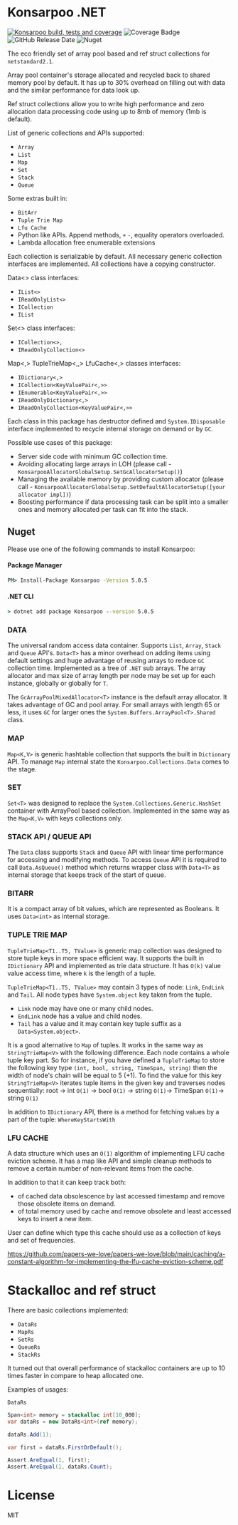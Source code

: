 ﻿# Konsarpoo .NET  

[![Konsarpoo build, tests and coverage](https://github.com/CostaBru/Konsarpoo/actions/workflows/dotnet.yml/badge.svg)](https://github.com/CostaBru/Konsarpoo/actions/workflows/dotnet.yml) ![Coverage Badge](https://img.shields.io/endpoint?url=https://gist.githubusercontent.com/CostaBru/53438eb82c2cc9b70de34df4f14a7072/raw/Konsarpoo__head.json) ![GitHub Release Date](https://img.shields.io/github/release-date/CostaBru/Konsarpoo) ![Nuget](https://img.shields.io/nuget/dt/Konsarpoo)  

The eco friendly set of array pool based and ref struct collections for ``netstandard2.1``. 

Array pool container's storage allocated and recycled back to shared memory pool by default. It has up to 30% overhead on filling out with data and the similar performance for data look up.

Ref struct collections allow you to write high performance and zero allocation data processing code using up to 8mb of memory (1mb is default).

List of generic collections and APIs supported:

- ``Array``
- ``List``
- ``Map``
- ``Set``
- ``Stack``
- ``Queue``

Some extras built in:
- ``BitArr``
- ``Tuple Trie Map``
- ``Lfu Cache``
- Python like APIs. Append methods, ``+`` ``-``, equality operators overloaded.
- Lambda allocation free enumerable extensions

Each collection is serializable by default. All necessary generic collection interfaces are implemented. All collections have a copying constructor.

Data<> class interfaces:
- ``IList<>``
- ``IReadOnlyList<>``
- ``ICollection``
- ``IList``

Set<> class interfaces:
- ``ICollection<>,`` 
- ``IReadOnlyCollection<>``

Map<,>  TupleTrieMap<,,> LfuCache<,> classes interfaces:
- ``IDictionary<,>``
- ``ICollection<KeyValuePair<,>>``
- ``IEnumerable<KeyValuePair<,>>``
- ``IReadOnlyDictionary<,>``
- ``IReadOnlyCollection<KeyValuePair<,>>``

Each class in this package has destructor defined and ``System.IDisposable`` interface implemented to recycle internal storage on demand or by ``GC``. 

Possible use cases of this package:
- Server side code with minimum GC collection time.
- Avoiding allocating large arrays in LOH (please call - ``KonsarpooAllocatorGlobalSetup.SetGcAllocatorSetup()``)
- Managing the available memory by providing custom allocator (please call - ``KonsarpooAllocatorGlobalSetup.SetDefaultAllocatorSetup([your allocator impl])``)
- Boosting performance if data processing task can be split into a smaller ones and memory allocated per task can fit into the stack.

## Nuget

Please use one of the following commands to install Konsarpoo:

#### Package Manager
```cmd
PM> Install-Package Konsarpoo -Version 5.0.5
```

#### .NET CLI
```cmd
> dotnet add package Konsarpoo --version 5.0.5
```

### DATA  

The universal random access data container. Supports ``List``, ``Array``, ``Stack`` and ``Queue`` API's. ``Data<T>`` has a minor overhead on adding items using default settings and huge advantage of reusing arrays to reduce ``GC`` collection time.
Implemented as a tree of ``.NET`` sub arrays. The array allocator and max size of array length per node may be set up for each instance, globally or globally for ``T``.

The ``GcArrayPoolMixedAllocator<T>`` instance is the default array allocator. It takes advantage of GC and pool array. For small arrays with length 65 or less, it uses ``GC`` for larger ones the ``System.Buffers.ArrayPool<T>.Shared`` class.

### MAP

``Map<K,V>`` is generic hashtable collection that supports the built in ``Dictionary`` API. To manage ``Map`` internal state the ``Konsarpoo.Collections.Data`` comes to the stage.  

### SET

``Set<T>`` was designed to replace the ``System.Collections.Generic.HashSet`` container with ArrayPool based collection. Implemented in the same way as the ``Map<K,V>`` with keys collections only.

### STACK API / QUEUE API

The ``Data`` class supports ``Stack`` and ``Queue`` API with linear time performance for accessing and modifying methods. To access ``Queue`` API it is required to call ``Data.AsQueue()`` method which returns wrapper class with ``Data<T>`` as internal storage that keeps track of the start of queue.

### BITARR

It is a compact array of bit values, which are represented as Booleans. It uses ``Data<int>`` as internal storage.

### TUPLE TRIE MAP

``TupleTrieMap<T1..T5, TValue>`` is generic map collection was designed to store tuple keys in more space efficient way. It supports the built in ``IDictionary`` API and implemented as trie data structure. It has ``O(k)`` value value access time, where ``k`` is the length of a tuple.

``TupleTrieMap<T1..T5, TValue>`` may contain 3 types of node: ``Link``, ``EndLink`` and ``Tail``. All node types have ``System.object`` key taken from the tuple.
- ``Link`` node may have one or many child nodes.
- ``EndLink`` node has a value and child nodes.
- ``Tail`` has a value and it may contain key tuple suffix as a ``Data<System.object>``.

It is a good alternative to ``Map`` of tuples. It works in the same way as ``StringTrieMap<V>`` with the following difference. Each node contains a whole tuple key part. So for instance, if you have defined a ``TupleTrieMap`` to store the following key type ``(int, bool, string, TimeSpan, string)`` then the width of node's chain will be equal to 5 (+1). To find the value for this key  ``StringTrieMap<V>`` iterates tuple items in the given key and traverses nodes sequentially: root -> int ``O(1)`` -> bool ``O(1)`` -> string ``O(1)``-> TimeSpan ``O(1)``-> string ``O(1)``

In addition to ``IDictionary`` API, there is a method for fetching values by a part of the tuple: ``WhereKeyStartsWith``

### LFU CACHE

A data structure which uses an ``O(1)`` algorithm of implementing LFU cache eviction scheme. It has a map like API and simple cleanup methods to remove a certain number of non-relevant items from the cache. 

In addition to that it can keep track both:
-  of cached data obsolescence by last accessed timestamp and remove those obsolete items on demand.
-  of total memory used by cache and remove obsolete and least accessed keys to insert a new item.

User can define which type this cache should use as a collection of keys and set of frequencies.

https://github.com/papers-we-love/papers-we-love/blob/main/caching/a-constant-algorithm-for-implementing-the-lfu-cache-eviction-scheme.pdf

# Stackalloc and ref struct 

There are basic collections implemented:

- ``DataRs``
- ``MapRs``
- ``SetRs``
- ``QueueRs``
- ``StackRs``

It turned out that overall performance of stackalloc containers are up to 10 times faster in compare to heap allocated one.

Examples of usages:

``DataRs``
```csharp 
Span<int> memory = stackalloc int[10_000];
var dataRs = new DataRs<int>(ref memory);

dataRs.Add(1);

var first = dataRs.FirstOrDefault();

Assert.AreEqual(1, first);
Assert.AreEqual(1, dataRs.Count);
```

# License

MIT
